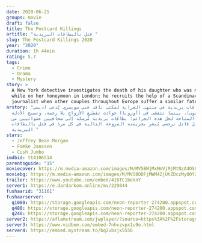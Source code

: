 ```yaml
---
date: 2020-06-25
groups: movie
draft: false
title: The Postcard Killings
artitle: "قتل بالبطاقات البريدية "
slug: The Postcard Killings 2020
year: "2020"
duration: 1h 44min
rating: 5.7
tags:
  - Crime
  - Drama
  - Mystery
story: >
  A New York detective investigates the death of his daughter who was murdered
  while on her honeymoon in London; he recruits the help of a Scandinavian
  journalist when other couples throughout Europe suffer a similar fate.
arstory: "تصل بطاقات بريدية في منتهى الغرابة لمكتب ناقد فني سويسري يُدعى (ديسي
  لارسون)، بينما تتفشى في (أوروبا) حوادث تقطيع الأزواج بلا رحمة. وتصبح الأدلة
  الوحيدة المتاحة لحل هذه الجرائم؛ بطاقات بريدية مُرسلة إلى صحافيين عشوائيين من
  قِبل قاتل نرجسي يُبشر بجريمته المروعة التالية في كل مرة في قتل بالبطاقات
  البريدية "
stars:
  - Jeffrey Dean Morgan
  - Famke Janssen
  - Cush Jumbo
imdbid: tt4106514
parentsguide: "15"
moviecover: https://m.media-amazon.com/images/M/MV5BMjMxMmVjMjMtNzA4OS00ZDAxLTk3YjUtYzQ5MmExZjQwOTk1XkEyXkFqcGdeQXVyMTkxNjUyNQ@@._V1_SY1000_CR0,0,674,1000_AL_.jpg
moviebg: https://m.media-amazon.com/images/M/MV5BODFjMWM4ZjUtZDczMy00Y2YwLWE2NDUtMDEwYjJkYzU4ZDA1XkEyXkFqcGdeQXVyMTk5MjkzMjU@._V1_SX1777_CR0,0,1777,740_AL_.jpg
trailer: https://www.youtube.com/embed/4I6TC1beVnY
server1: https://e.dardarkom.online/mv/229844
fushaarid: "31161"
fushaarserver:
  q1080: https://storage.googleapis.com/neon-reporter-274200.appspot.com/fushaar/media/31161/31161.mp4
  q480: https://storage.googleapis.com/neon-reporter-274200.appspot.com/fushaar/media/31161/31161-480p.mp4
  q240: https://storage.googleapis.com/neon-reporter-274200.appspot.com/fushaar/media/31161/31161-240p.mp4
server2: https://aflamstream.com/jwplayer/?source=https%3A%2F%2Fstorage.googleapis.com%2Fneon-reporter-274200.appspot.com%2Ffushaar%2Fmedia%2F31161%2F31161-480p.mp4&id=7019&type=mp4
server3: https://www.vidbem.com/embed-7nhvzvpx1u9o.html
server4: https://embed.mystream.to/bq2ubsjx5556
---
```

